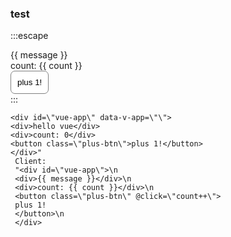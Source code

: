### test

:::escape
<div id="vue-app">
  <div>{{ message }}</div>
  <div>count: {{ count }}</div>
  <button class="plus-btn" @click="count++">plus 1!</button>
</div>
:::

```
<div id=\"vue-app\" data-v-app=\"\">
<div>hello vue</div>
<div>count: 0</div>
<button class=\"plus-btn\">plus 1!</button>
</div>"
 Client: 
 "<div id=\"vue-app\">\n
 <div>{{ message }}</div>\n
 <div>count: {{ count }}</div>\n
 <button class=\"plus-btn\" @click=\"count++\">
 plus 1!
 </button>\n
 </div>
```

<script src="https://cdnjs.cloudflare.com/ajax/libs/vue/3.3.8/vue.global.min.js" integrity="sha512-KIbZu0J3AOx0bmI4fHEpxyM6/YKIRBgCXDrrF0OBFTHvjDeAZ/vBIvVqZwdehD7dJN228/7lK9KJ55k4ZziQTA==" crossorigin="anonymous" referrerpolicy="no-referrer"></script>

<script>
  const app = Vue.createApp({data() {
    return {
      count: 0,
      message: 'hello vue'
    }
  }})
  app.mount('#vue-app')
</script>

<style>
.plus-btn {
  border: 1px solid gray;
  border-radius: 7px;
  padding: 10px;
  background: #fff;
}
</style>
